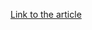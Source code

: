 [Link to the article](https://www.bitdefender.com/files/News/CaseStudies/study/329/Bitdefender-PR-Whitepaper-Mandrake-creat4464-en-EN-interactive.pdf)
